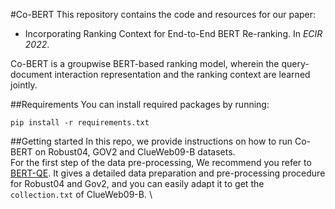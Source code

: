 #Co-BERT
This repository contains the code and resources for our paper:
- Incorporating Ranking Context for End-to-End BERT Re-ranking. In *ECIR 2022*.

Co-BERT is a groupwise BERT-based ranking model,  wherein
the query-document interaction representation and the ranking context are learned
jointly. 

##Requirements
You can install required packages by running:
```
pip install -r requirements.txt
```
##Getting started
In this repo, we provide instructions on how to run Co-BERT on Robust04, GOV2 and ClueWeb09-B datasets. \
For the first step of the data pre-processing, We recommend you refer to [BERT-QE](https://github.com/zh-zheng/BERT-QE#resources).
It gives a detailed data preparation and pre-processing procedure for Robust04 and Gov2, and you can easily adapt it to get the `collection.txt` of ClueWeb09-B. \

